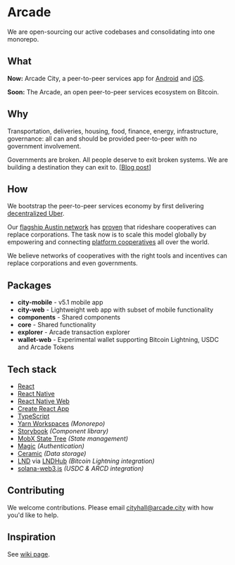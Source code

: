 # Arcade

We are open-sourcing our active codebases and consolidating into one monorepo.

## What

**Now:** Arcade City, a peer-to-peer services app for [Android](https://play.google.com/store/apps/details?id=arcade.city.mobile) and [iOS](https://apps.apple.com/us/app/arcade-city/id1082799882).

**Soon:** The Arcade, an open peer-to-peer services ecosystem on Bitcoin.

## Why

Transportation, deliveries, housing, food, finance, energy, infrastructure, governance: all can and should be provided peer-to-peer with no government involvement.

Governments are broken. All people deserve to exit broken systems. We are building a destination they can exit to. [[Blog post](https://arcade.city/blog/antidote)]

## How

We bootstrap the peer-to-peer services economy by first delivering [decentralized Uber](https://twitter.com/ArcadeCityHall/status/1388669130413334528).

Our [flagship Austin network](https://arcade.city/files/ArcadeCity_FinalReport.pdf) has [proven](https://twitter.com/ArcadeCityHall/status/1351630501946253312) that rideshare cooperatives can replace corporations. The task now is to scale this model globally by empowering and connecting [platform cooperatives](https://wiki.p2pfoundation.net/Platform_Cooperativism) all over the world.

We believe networks of cooperatives with the right tools and incentives can replace corporations and even governments.


## Packages
- **city-mobile** - v5.1 mobile app
- **city-web** - Lightweight web app with subset of mobile functionality
- **components** - Shared components
- **core** - Shared functionality
- **explorer** - Arcade transaction explorer
- **wallet-web** - Experimental wallet supporting Bitcoin Lightning, USDC and Arcade Tokens

## Tech stack
- [React](https://github.com/facebook/react)
- [React Native](https://github.com/facebook/react-native)
- [React Native Web](https://github.com/necolas/react-native-web)
- [Create React App](https://github.com/facebook/create-react-app)
- [TypeScript](https://github.com/Microsoft/TypeScript)
- [Yarn Workspaces](https://yarnpkg.com/lang/en/docs/workspaces/) *(Monorepo)*
- [Storybook](https://storybook.js.org/) *(Component library)*
- [MobX State Tree](https://github.com/mobxjs/mobx-state-tree) *(State management)*
- [Magic](https://magic.link/) *(Authentication)*
- [Ceramic](https://ceramic.network/) *(Data storage)*
- [LND](https://github.com/lightningnetwork/lnd) via [LNDHub](https://github.com/BlueWallet/LndHub) *(Bitcoin Lightning integration)*
- [solana-web3.js](https://github.com/solana-labs/solana-web3.js/) *(USDC & ARCD integration)*

## Contributing
We welcome contributions. Please email cityhall@arcade.city with how you'd like to help.


## Inspiration

See [wiki page](https://github.com/ArcadeCity/arcade/wiki/Inspiration).
